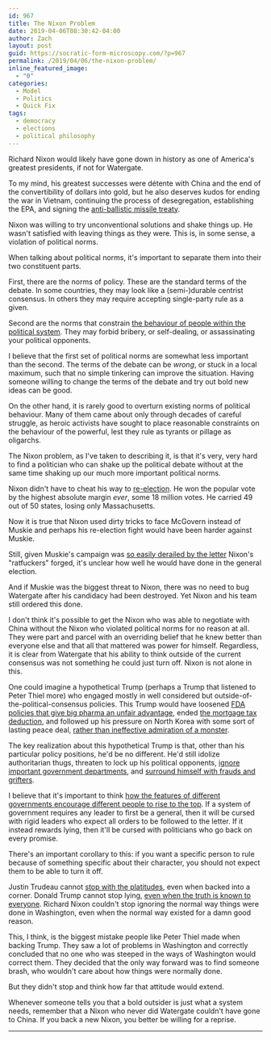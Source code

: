 ```yaml
---
id: 967
title: The Nixon Problem
date: 2019-04-06T08:30:42-04:00
author: Zach
layout: post
guid: https://socratic-form-microscopy.com/?p=967
permalink: /2019/04/06/the-nixon-problem/
inline_featured_image:
  - "0"
categories:
  - Model
  - Politics
  - Quick Fix
tags:
  - democracy
  - elections
  - political philosophy
---
```


Richard Nixon would likely have gone down in history as one of America's greatest presidents, if not for Watergate.

To my mind, his greatest successes were détente with China and the end of the convertibility of dollars into gold, but he also deserves kudos for ending the war in Vietnam, continuing the process of desegregation, establishing the EPA, and signing the <a href="{{ site.baseurl }}/2017/01/28/nuclear-weapons-7-0-strategy/#3">anti-ballistic missile treaty</a>.

Nixon was willing to try unconventional solutions and shake things up. He wasn't satisfied with leaving things as they were. This is, in some sense, a violation of political norms.

When talking about political norms, it's important to separate them into their two constituent parts.

First, there are the norms of policy. These are the standard terms of the debate. In some countries, they may look like a (semi-)durable centrist consensus. In others they may require accepting single-party rule as a given.

Second are the norms that constrain <a href="{{ site.baseurl }}/2017/02/05/on-norms/">the behaviour of people within the political system</a>. They may forbid bribery, or self-dealing, or assassinating your political opponents.

I believe that the first set of political norms are somewhat less important than the second. The terms of the debate can be <em>wrong</em>, or stuck in a local maximum, such that no simple tinkering can improve the situation. Having someone willing to change the terms of the debate and try out bold new ideas can be good.

On the other hand, it is rarely good to overturn existing norms of political behaviour. Many of them came about only through decades of careful struggle, as heroic activists have sought to place reasonable constraints on the behaviour of the powerful, lest they rule as tyrants or pillage as oligarchs.

The Nixon problem, as I've taken to describing it, is that it's very, very hard to find a politician who can shake up the political debate without at the same time shaking up our much more important political norms.

Nixon didn't have to cheat his way to <a href="https://en.wikipedia.org/wiki/1972_United_States_presidential_election">re-election</a>. He won the popular vote by the highest absolute margin <em>ever</em>, some 18 million votes. He carried 49 out of 50 states, losing only Massachusetts.

Now it is true that Nixon used dirty tricks to face McGovern instead of Muskie and perhaps his re-election fight would have been harder against Muskie.

Still, given Muskie's campaign was <a href="https://en.wikipedia.org/wiki/Canuck_letter">so easily derailed by the letter</a> Nixon's "ratfuckers" forged, it's unclear how well he would have done in the general election.

And if Muskie was the biggest threat to Nixon, there was no need to bug Watergate after his candidacy had been destroyed. Yet Nixon and his team still ordered this done.

I don't think it's possible to get the Nixon who was able to negotiate with China without the Nixon who violated political norms for no reason at all. They were part and parcel with an overriding belief that he knew better than everyone else and that all that mattered was power for himself. Regardless, it is clear from Watergate that his ability to think outside of the current consensus was not something he could just turn off. Nixon is not alone in this.

One could imagine a hypothetical Trump (perhaps a Trump that listened to Peter Thiel more) who engaged mostly in well considered but outside-of-the-political-consensus policies. This Trump would have loosened <a href="https://slatestarcodex.com/2016/08/29/reverse-voxsplaining-drugs-vs-chairs/">FDA policies that give big pharma an unfair advantage</a>, ended <a href="https://www.theatlantic.com/business/archive/2010/03/4-problems-with-mortgage-interest-deduction/37907/">the mortgage tax deduction</a>, and followed up his pressure on North Korea with some sort of lasting peace deal, <a href="https://www.vox.com/2018/9/30/17920096/trump-kim-jong-un-west-virginia">rather than ineffective admiration of a monster</a>.

The key realization about this hypothetical Trump is that, other than his particular policy positions, he'd be no different. He'd still idolize authoritarian thugs, threaten to lock up his political opponents, <a href="https://www.vanityfair.com/news/2017/07/department-of-energy-risks-michael-lewis">ignore important government departments</a>, and <a href="https://www.reuters.com/article/us-usa-trump-christie/grifters-weaklings-felons-christie-on-the-trump-white-house-idUSKCN1PB02L">surround himself with frauds and grifters</a>.

I believe that it's important to think <a href="{{ site.baseurl }}/2019/03/30/the-character-of-leaders-is-the-destiny-of-nations/">how the features of different governments encourage different people to rise to the top</a>. If a system of government requires any leader to first be a general, then it will be cursed with rigid leaders who expect all orders to be followed to the letter. If it instead rewards lying, then it'll be cursed with politicians who go back on every promise.

There's an important corollary to this: if you want a specific person to rule because of something specific about their character, you should not expect them to be able to turn it off.

Justin Trudeau cannot <a href="https://www.huffingtonpost.ca/2019/01/14/jody-wilson-raybould-veterans-affairs_a_23642218/">stop with the platitudes</a>, even when backed into a corner. Donald Trump cannot stop lying, <a href="https://globalnews.ca/news/4833557/trump-mexico-border-wall-write-a-cheque/">even when the truth is known to everyone</a>. Richard Nixon couldn't stop ignoring the normal way things were done in Washington, even when the normal way existed for a damn good reason.

This, I think, is the biggest mistake people like Peter Thiel made when backing Trump. They saw a lot of problems in Washington and correctly concluded that no one who was steeped in the ways of Washington would correct them. They decided that the only way forward was to find someone brash, who wouldn't care about how things were normally done.

But they didn't stop and think how far that attitude would extend.

Whenever someone tells you that a bold outsider is just what a system needs, remember that a Nixon who never did Watergate couldn't have gone to China. If you back a new Nixon, you better be willing for a reprise.

<hr class="post-end" />
